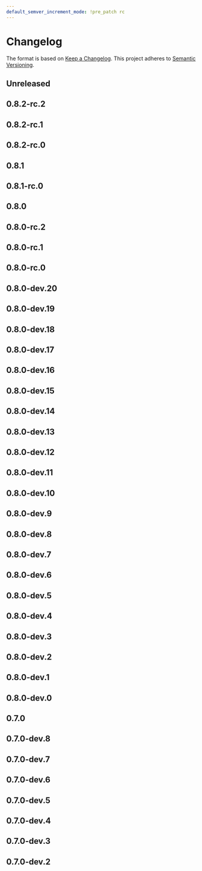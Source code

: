 ```yaml
---
default_semver_increment_mode: !pre_patch rc
---
```

# Changelog

The format is based on [Keep a Changelog](https://keepachangelog.com/en/1.0.0/). This project adheres to [Semantic Versioning](https://semver.org/spec/v2.0.0.html).

## Unreleased

## 0.8.2-rc.2

## 0.8.2-rc.1

## 0.8.2-rc.0

## 0.8.1

## 0.8.1-rc.0

## 0.8.0

## 0.8.0-rc.2

## 0.8.0-rc.1

## 0.8.0-rc.0

## 0.8.0-dev.20

## 0.8.0-dev.19

## 0.8.0-dev.18

## 0.8.0-dev.17

## 0.8.0-dev.16

## 0.8.0-dev.15

## 0.8.0-dev.14

## 0.8.0-dev.13

## 0.8.0-dev.12

## 0.8.0-dev.11

## 0.8.0-dev.10

## 0.8.0-dev.9

## 0.8.0-dev.8

## 0.8.0-dev.7

## 0.8.0-dev.6

## 0.8.0-dev.5

## 0.8.0-dev.4

## 0.8.0-dev.3

## 0.8.0-dev.2

## 0.8.0-dev.1

## 0.8.0-dev.0

## 0.7.0

## 0.7.0-dev.8

## 0.7.0-dev.7

## 0.7.0-dev.6

## 0.7.0-dev.5

## 0.7.0-dev.4

## 0.7.0-dev.3

## 0.7.0-dev.2
